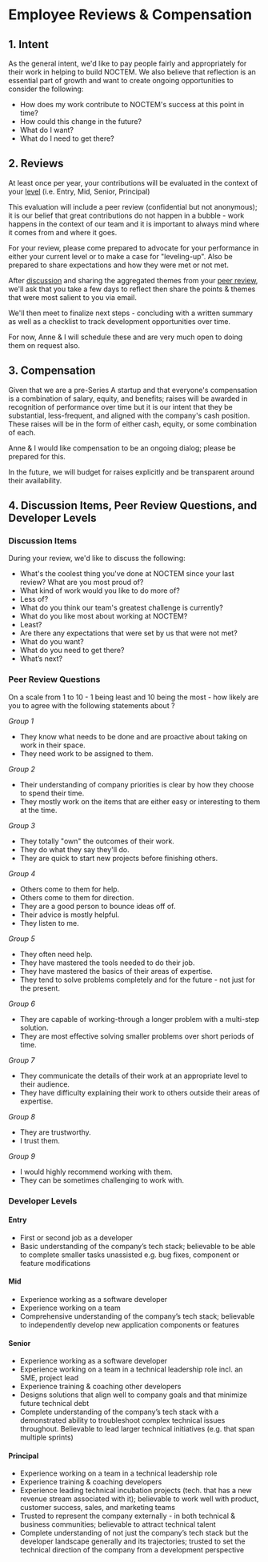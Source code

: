 # Employee Reviews & Compensation

## 1. Intent
As the general intent, we'd like to pay people fairly and appropriately for their work in helping to build NOCTEM. We also believe that reflection is an essential part of growth and want to create ongoing opportunities to consider the following:
* How does my work contribute to NOCTEM's success at this point in time?
* How could this change in the future?
* What do I want?
* What do I need to get there?

## 2. Reviews
At least once per year, your contributions will be evaluated in the context of your [level](#developer-levels) (i.e. Entry, Mid, Senior, Principal)

This evaluation will include a peer review (confidential but not anonymous); it is our belief that great contributions do not happen in a bubble - work happens in the context of our team and it is important to always mind where it comes from and where it goes.

For your review, please come prepared to advocate for your performance in either your current level or to make a case for "leveling-up". Also be prepared to share expectations and how they were met or not met.
 
After [discussion](#discussion-items) and sharing the aggregated themes from your [peer review](#peer-review-questions), we'll ask that you take a few days to reflect then share the points & themes that were most salient to you via email.

We'll then meet to finalize next steps - concluding with a written summary as well as a checklist to track development opportunities over time.
 
For now, Anne & I will schedule these and are very much open to doing them on request also.

## 3. Compensation
Given that we are a pre-Series A startup and that everyone's compensation is a combination of salary, equity, and benefits; raises will be awarded in recognition of performance over time but it is our intent that they be substantial, less-frequent, and aligned with the company's cash position. These raises will be in the form of either cash, equity, or some combination of each.
 
Anne & I would like compensation to be an ongoing dialog; please be prepared for this.
 
In the future, we will budget for raises explicitly and be transparent around their availability.

## 4. Discussion Items, Peer Review Questions, and Developer Levels

### Discussion Items
During your review, we'd like to discuss the following:

* What's the coolest thing you've done at NOCTEM since your last review? What are you most proud of?
* What kind of work would you like to do more of?
* Less of?
* What do you think our team's greatest challenge is currently?
* What do you like most about working at NOCTEM?
* Least?
* Are there any expectations that were set by us that were not met?
* What do you want?
* What do you need to get there?
* What’s next?

### Peer Review Questions
On a scale from 1 to 10 - 1 being least and 10 being the most - how likely are you to agree with the following statements about _<your peer>_?

_Group 1_
* They know what needs to be done and are proactive about taking on work in their space.
* They need work to be assigned to them.

_Group 2_
* Their understanding of company priorities is clear by how they choose to spend their time.
* They mostly work on the items that are either easy or interesting to them at the time.

_Group 3_
* They totally "own" the outcomes of their work.
* They do what they say they'll do.
* They are quick to start new projects before finishing others.

_Group 4_
* Others come to them for help.
* Others come to them for direction.
* They are a good person to bounce ideas off of.
* Their advice is mostly helpful.
* They listen to me.

_Group 5_
* They often need help.
* They have mastered the tools needed to do their job.
* They have mastered the basics of their areas of expertise.
* They tend to solve problems completely and for the future - not just for the present.

_Group 6_
* They are capable of working-through a longer problem with a multi-step solution.
* They are most effective solving smaller problems over short periods of time.

_Group 7_
* They communicate the details of their work at an appropriate level to their audience.
* They have difficulty explaining their work to others outside their areas of expertise.

_Group 8_
* They are trustworthy.
* I trust them.

_Group 9_
* I would highly recommend working with them.
* They can be sometimes challenging to work with.


### Developer Levels
#### Entry
* First or second job as a developer
* Basic understanding of the company’s tech stack; believable to be able to complete smaller tasks unassisted e.g. bug fixes, component or feature modifications

#### Mid
* Experience working as a software developer
* Experience working on a team
* Comprehensive understanding of the company’s tech stack; believable to independently develop new application components or features

#### Senior
* Experience working as a software developer
* Experience working on a team in a technical leadership role incl. an SME, project lead
* Experience training & coaching other developers
* Designs solutions that align well to company goals and that minimize future technical debt
* Complete understanding of the company’s tech stack with a demonstrated ability to troubleshoot complex technical issues throughout. Believable to lead larger technical initiatives (e.g. that span multiple sprints)

#### Principal
* Experience working on a team in a technical leadership role
* Experience training & coaching developers
* Experience leading technical incubation projects (tech. that has a new revenue stream associated with it); believable to work well with product, customer success, sales, and marketing teams
* Trusted to represent the company externally - in both technical & business communities; believable to attract technical talent
* Complete understanding of not just the company’s tech stack but the developer landscape generally and its trajectories; trusted to set the technical direction of the company from a development perspective
